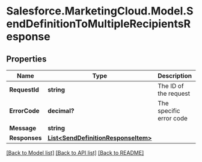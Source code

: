# Salesforce.MarketingCloud.Model.SendDefinitionToMultipleRecipientsResponse
## Properties

Name | Type | Description | Notes
------------ | ------------- | ------------- | -------------
**RequestId** | **string** | The ID of the request | [optional] 
**ErrorCode** | **decimal?** | The specific error code | [optional] 
**Message** | **string** |  | [optional] 
**Responses** | [**List&lt;SendDefinitionResponseItem&gt;**](SendDefinitionResponseItem.md) |  | [optional] 

[[Back to Model list]](../README.md#documentation-for-models) [[Back to API list]](../README.md#documentation-for-api-endpoints) [[Back to README]](../README.md)


